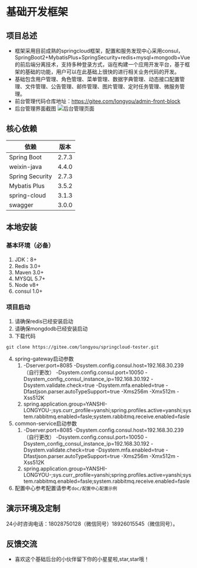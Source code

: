 # 基础开发框架

## 项目总述
 - 框架采用目前成熟的springcloud框架，配置和服务发现中心采用consul，SpringBoot2+MybatisPlus+SpringSecurity+redis+mysql+mongodb+Vue的前后端分离技术，支持多种登录方式，诣在构建一个应用开发平台，基于框架的基础的功能，用户可以在此基础上很快的进行相关业务代码的开发。
 - 基础包含用户管理、角色管理、菜单管理、数据字典管理、动态接口配置管理、文件管理、公告管理、邮件管理、图片管理、定时任务管理、微服务管理。
 - 前台管理代码仓库地址：https://gitee.com/longyou/admin-front-block
 - 后台管理界面截图
   ![后台管理页面](https://mmbiz.qpic.cn/mmbiz_png/febiagFeCN14RY5ianDxUvIfox6M19l81RsibashSO8J8hwuNEr4WJN5T4W96xgZGKdUmMd2Fvwa3exicBgtH39yXw/0?wx_fmt=png "后台管理页面")
   
## 核心依赖

| 依赖              | 版本    |
|-----------------|-------|
| Spring Boot     | 2.7.3 |
| weixin-java     | 4.4.0 |
| Spring Security | 2.7.3 |
| Mybatis Plus    | 3.5.2 |
| spring-cloud    | 3.1.3 |
| swagger         | 3.0.0 |

## 本地安装
### 基本环境（必备）
1. JDK：8+
2. Redis 3.0+
3. Maven 3.0+
4. MYSQL 5.7+
5. Node v8+
6. consul 1.0+
### 项目启动

1. 请确保redis已经安装启动
2. 请确保mongdodb已经安装启动 
3. 下载代码
```
git clone https://gitee.com/longyou/springcloud-tester.git
```
4. spring-gateway启动参数
   1. -Dserver.port=8085 -Dsystem.config.consul.host=192.168.30.239（自行更改） -Dsystem.config.consul.port=10050 -Dsystem_config_consul_instance_ip=192.168.30.192 -Dsystem.validate.check=true -Dsystem.mfa.enabled=true -Dfastjson.parser.autoTypeSupport=true -Xms256m -Xmx512m -Xss512K
   2. spring.application.group=YANSHI-LONGYOU-;sys.curr_profile=yanshi;spring.profiles.active=yanshi;system.rabbitmq.enabled=fasle;system.rabbitmq.receive.enabled=fasle
5. common-service启动参数
   1. -Dserver.port=8085 -Dsystem.config.consul.host=192.168.30.239（自行更改） -Dsystem.config.consul.port=10050 -Dsystem_config_consul_instance_ip=192.168.30.192 -Dsystem.validate.check=true -Dsystem.mfa.enabled=true -Dfastjson.parser.autoTypeSupport=true -Xms256m -Xmx512m -Xss512K
   2. spring.application.group=YANSHI-LONGYOU-;sys.curr_profile=yanshi;spring.profiles.active=yanshi;system.rabbitmq.enabled=fasle;system.rabbitmq.receive.enabled=fasle
6. 配置中心参考配置请参考```doc/配置中心配置示例``` 
## 演示环境及定制
24小时咨询电话：18028750128（微信同号）18926015545（微信同号）。
## 反馈交流
- 喜欢这个基础后台的小伙伴留下你的小星星啦,star,star哦！